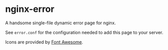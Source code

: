 # nginx-error

A handsome single-file dynamic error page for nginx.

See `error.conf` for the configuration needed to add this page to your server.

Icons are provided by [Font Awesome](https://fontawesome.com/).
